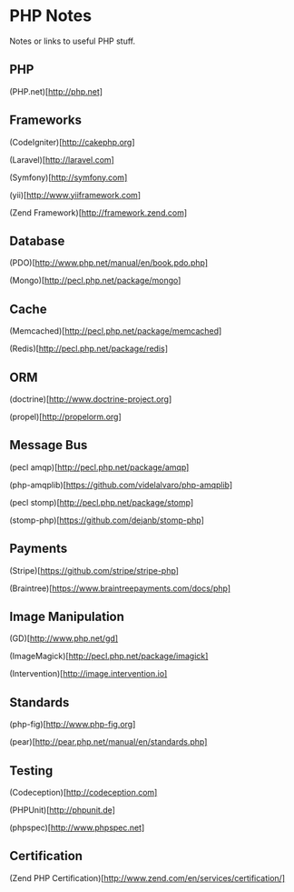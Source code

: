 # PHP Notes

Notes or links to useful PHP stuff.

## PHP

(PHP.net)[http://php.net]

## Frameworks

(CodeIgniter)[http://cakephp.org]

(Laravel)[http://laravel.com]

(Symfony)[http://symfony.com]

(yii)[http://www.yiiframework.com]

(Zend Framework)[http://framework.zend.com]

## Database

(PDO)[http://www.php.net/manual/en/book.pdo.php]

(Mongo)[http://pecl.php.net/package/mongo]

## Cache

(Memcached)[http://pecl.php.net/package/memcached]

(Redis)[http://pecl.php.net/package/redis]

## ORM

(doctrine)[http://www.doctrine-project.org]

(propel)[http://propelorm.org]

## Message Bus

(pecl amqp)[http://pecl.php.net/package/amqp]

(php-amqplib)[https://github.com/videlalvaro/php-amqplib]

(pecl stomp)[http://pecl.php.net/package/stomp]

(stomp-php)[https://github.com/dejanb/stomp-php]

## Payments

(Stripe)[https://github.com/stripe/stripe-php]

(Braintree)[https://www.braintreepayments.com/docs/php]

## Image Manipulation

(GD)[http://www.php.net/gd]

(ImageMagick)[http://pecl.php.net/package/imagick]

(Intervention)[http://image.intervention.io]

## Standards

(php-fig)[http://www.php-fig.org]

(pear)[http://pear.php.net/manual/en/standards.php]

## Testing

(Codeception)[http://codeception.com]

(PHPUnit)[http://phpunit.de]

(phpspec)[http://www.phpspec.net]

## Certification

(Zend PHP Certification)[http://www.zend.com/en/services/certification/]
